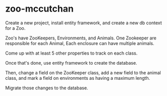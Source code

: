 # zoo-mccutchan

Create a new project, install entity framework, and create a new db context for a Zoo.

Zoo's have ZooKeepers, Environments, and Animals.  One Zookeeper are responsible for each Animal,  Each enclosure can have multiple animals.

Come up with at least 5 other properties to track on each class.

Once that's done, use entity framework to create the database.

Then, change a field on the ZooKeeper class, add a new field to the animal class, and mark a field on environments as having a maximum length.

Migrate those changes to the database.
